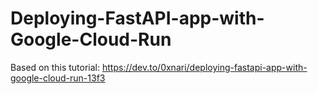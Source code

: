 # Deploying-FastAPI-app-with-Google-Cloud-Run
Based on this tutorial: https://dev.to/0xnari/deploying-fastapi-app-with-google-cloud-run-13f3
